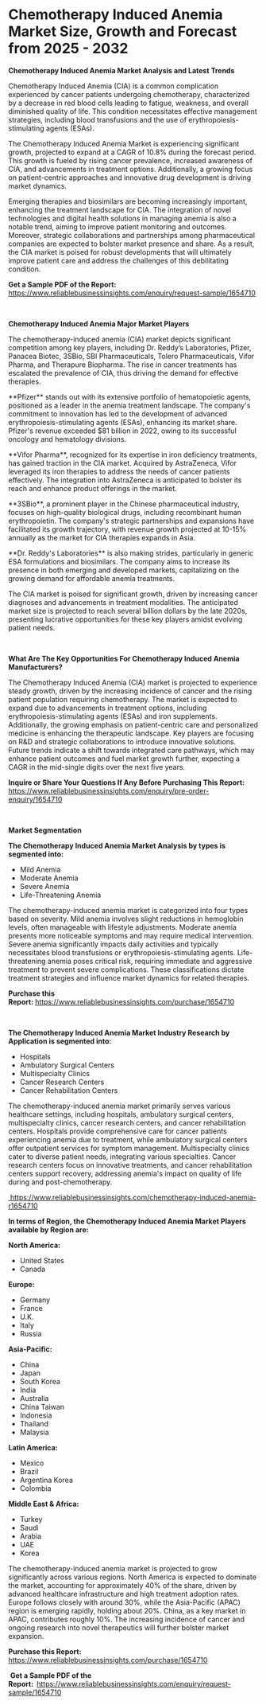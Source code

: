 <p><h1>Chemotherapy Induced Anemia Market Size, Growth and Forecast from 2025 - 2032</h1></p><p><strong>Chemotherapy Induced Anemia Market Analysis and Latest Trends</strong></p>
<p><p>Chemotherapy Induced Anemia (CIA) is a common complication experienced by cancer patients undergoing chemotherapy, characterized by a decrease in red blood cells leading to fatigue, weakness, and overall diminished quality of life. This condition necessitates effective management strategies, including blood transfusions and the use of erythropoiesis-stimulating agents (ESAs). </p><p>The Chemotherapy Induced Anemia Market is experiencing significant growth, projected to expand at a CAGR of 10.8% during the forecast period. This growth is fueled by rising cancer prevalence, increased awareness of CIA, and advancements in treatment options. Additionally, a growing focus on patient-centric approaches and innovative drug development is driving market dynamics. </p><p>Emerging therapies and biosimilars are becoming increasingly important, enhancing the treatment landscape for CIA. The integration of novel technologies and digital health solutions in managing anemia is also a notable trend, aiming to improve patient monitoring and outcomes. Moreover, strategic collaborations and partnerships among pharmaceutical companies are expected to bolster market presence and share. As a result, the CIA market is poised for robust developments that will ultimately improve patient care and address the challenges of this debilitating condition.</p></p>
<p><strong>Get a Sample PDF of the Report:&nbsp;</strong> <a href="https://www.reliablebusinessinsights.com/enquiry/request-sample/1654710?utm_campaign=3127&utm_medium=2&utm_source=Github&utm_content=ia&utm_term=16042025&utm_id=chemotherapy-induced-anemia">https://www.reliablebusinessinsights.com/enquiry/request-sample/1654710</a></p>
<p>&nbsp;</p>
<p><strong>Chemotherapy Induced Anemia Major Market Players</strong></p>
<p><p>The chemotherapy-induced anemia (CIA) market depicts significant competition among key players, including Dr. Reddy’s Laboratories, Pfizer, Panacea Biotec, 3SBio, SBI Pharmaceuticals, Tolero Pharmaceuticals, Vifor Pharma, and Therapure Biopharma. The rise in cancer treatments has escalated the prevalence of CIA, thus driving the demand for effective therapies.</p><p>**Pfizer** stands out with its extensive portfolio of hematopoietic agents, positioned as a leader in the anemia treatment landscape. The company's commitment to innovation has led to the development of advanced erythropoiesis-stimulating agents (ESAs), enhancing its market share. Pfizer's revenue exceeded $81 billion in 2022, owing to its successful oncology and hematology divisions.</p><p>**Vifor Pharma**, recognized for its expertise in iron deficiency treatments, has gained traction in the CIA market. Acquired by AstraZeneca, Vifor leveraged its iron therapies to address the needs of cancer patients effectively. The integration into AstraZeneca is anticipated to bolster its reach and enhance product offerings in the market.</p><p>**3SBio**, a prominent player in the Chinese pharmaceutical industry, focuses on high-quality biological drugs, including recombinant human erythropoietin. The company's strategic partnerships and expansions have facilitated its growth trajectory, with revenue growth projected at 10-15% annually as the market for CIA therapies expands in Asia.</p><p>**Dr. Reddy's Laboratories** is also making strides, particularly in generic ESA formulations and biosimilars. The company aims to increase its presence in both emerging and developed markets, capitalizing on the growing demand for affordable anemia treatments.</p><p>The CIA market is poised for significant growth, driven by increasing cancer diagnoses and advancements in treatment modalities. The anticipated market size is projected to reach several billion dollars by the late 2020s, presenting lucrative opportunities for these key players amidst evolving patient needs.</p></p>
<p>&nbsp;</p>
<p><strong>What Are The Key Opportunities For Chemotherapy Induced Anemia Manufacturers?</strong></p>
<p><p>The Chemotherapy Induced Anemia (CIA) market is projected to experience steady growth, driven by the increasing incidence of cancer and the rising patient population requiring chemotherapy. The market is expected to expand due to advancements in treatment options, including erythropoiesis-stimulating agents (ESAs) and iron supplements. Additionally, the growing emphasis on patient-centric care and personalized medicine is enhancing the therapeutic landscape. Key players are focusing on R&D and strategic collaborations to introduce innovative solutions. Future trends indicate a shift towards integrated care pathways, which may enhance patient outcomes and fuel market growth further, expecting a CAGR in the mid-single digits over the next five years.</p></p>
<p><strong>Inquire or Share Your Questions If Any Before Purchasing This Report:</strong> <a href="https://www.reliablebusinessinsights.com/enquiry/pre-order-enquiry/1654710?utm_campaign=3127&utm_medium=2&utm_source=Github&utm_content=ia&utm_term=16042025&utm_id=chemotherapy-induced-anemia">https://www.reliablebusinessinsights.com/enquiry/pre-order-enquiry/1654710</a></p>
<p>&nbsp;</p>
<p><strong>Market Segmentation</strong></p>
<p><strong>The Chemotherapy Induced Anemia Market Analysis by types is segmented into:</strong></p>
<p><ul><li>Mild Anemia</li><li>Moderate Anemia</li><li>Severe Anemia</li><li>Life-Threatening Anemia</li></ul></p>
<p><p>The chemotherapy-induced anemia market is categorized into four types based on severity. Mild anemia involves slight reductions in hemoglobin levels, often manageable with lifestyle adjustments. Moderate anemia presents more noticeable symptoms and may require medical intervention. Severe anemia significantly impacts daily activities and typically necessitates blood transfusions or erythropoiesis-stimulating agents. Life-threatening anemia poses critical risk, requiring immediate and aggressive treatment to prevent severe complications. These classifications dictate treatment strategies and influence market dynamics for related therapies.</p></p>
<p><strong>Purchase this Report:&nbsp;</strong><a href="https://www.reliablebusinessinsights.com/purchase/1654710?utm_campaign=3127&utm_medium=2&utm_source=Github&utm_content=ia&utm_term=16042025&utm_id=chemotherapy-induced-anemia">https://www.reliablebusinessinsights.com/purchase/1654710</a></p>
<p>&nbsp;</p>
<p><strong>The Chemotherapy Induced Anemia Market Industry Research by Application is segmented into:</strong></p>
<p><ul><li>Hospitals</li><li>Ambulatory Surgical Centers</li><li>Multispecialty Clinics</li><li>Cancer Research Centers</li><li>Cancer Rehabilitation Centers</li></ul></p>
<p><p>The chemotherapy-induced anemia market primarily serves various healthcare settings, including hospitals, ambulatory surgical centers, multispecialty clinics, cancer research centers, and cancer rehabilitation centers. Hospitals provide comprehensive care for cancer patients experiencing anemia due to treatment, while ambulatory surgical centers offer outpatient services for symptom management. Multispecialty clinics cater to diverse patient needs, integrating various specialties. Cancer research centers focus on innovative treatments, and cancer rehabilitation centers support recovery, addressing anemia's impact on quality of life during and post-chemotherapy.</p></p>
<p><a href="https://www.reliablebusinessinsights.com/chemotherapy-induced-anemia-r1654710?utm_campaign=3127&utm_medium=2&utm_source=Github&utm_content=ia&utm_term=16042025&utm_id=chemotherapy-induced-anemia">&nbsp;https://www.reliablebusinessinsights.com/chemotherapy-induced-anemia-r1654710</a></p>
<p><strong>In terms of Region, the Chemotherapy Induced Anemia Market Players available by Region are:</strong></p>
<p>
    <p> <strong> North America: </strong>
        <ul>
            <li>United States</li>
            <li>Canada</li>
        </ul>
        </p> 
    <p> <strong> Europe: </strong>
        <ul>
            <li>Germany</li>
            <li>France</li>
            <li>U.K.</li>
            <li>Italy</li>
            <li>Russia</li>
        </ul>
        </p> 
    <p> <strong> Asia-Pacific: </strong>
        <ul>
            <li>China</li>
            <li>Japan</li>
            <li>South Korea</li>
            <li>India</li>
            <li>Australia</li>
            <li>China Taiwan</li>
            <li>Indonesia</li>
            <li>Thailand</li>
            <li>Malaysia</li>
        </ul>
        </p> 
    <p> <strong> Latin America: </strong>
        <ul>
            <li>Mexico</li>
            <li>Brazil</li>
            <li>Argentina Korea</li>
            <li>Colombia</li>
        </ul>
        </p> 
    <p> <strong> Middle East & Africa: </strong>
        <ul>
            <li>Turkey</li>
            <li>Saudi</li>
            <li>Arabia</li>
            <li>UAE</li>
            <li>Korea</li>
        </ul>
    </p>
    </p>
<p><p>The chemotherapy-induced anemia market is projected to grow significantly across various regions. North America is expected to dominate the market, accounting for approximately 40% of the share, driven by advanced healthcare infrastructure and high treatment adoption rates. Europe follows closely with around 30%, while the Asia-Pacific (APAC) region is emerging rapidly, holding about 20%. China, as a key market in APAC, contributes roughly 10%. The increasing incidence of cancer and ongoing research into novel therapeutics will further bolster market expansion.</p></p>
<p><strong>Purchase this Report: </strong><a href="https://www.reliablebusinessinsights.com/purchase/1654710?utm_campaign=3127&utm_medium=2&utm_source=Github&utm_content=ia&utm_term=16042025&utm_id=chemotherapy-induced-anemia">https://www.reliablebusinessinsights.com/purchase/1654710</a></p>
<p>&nbsp;<strong>Get a Sample PDF of the Report:&nbsp;&nbsp;</strong><a href="https://www.reliablebusinessinsights.com/enquiry/request-sample/1654710?utm_campaign=3127&utm_medium=2&utm_source=Github&utm_content=ia&utm_term=16042025&utm_id=chemotherapy-induced-anemia">https://www.reliablebusinessinsights.com/enquiry/request-sample/1654710</a></p>
<p><strong></strong></p>
<p><p></p><p></p><p></p></p>